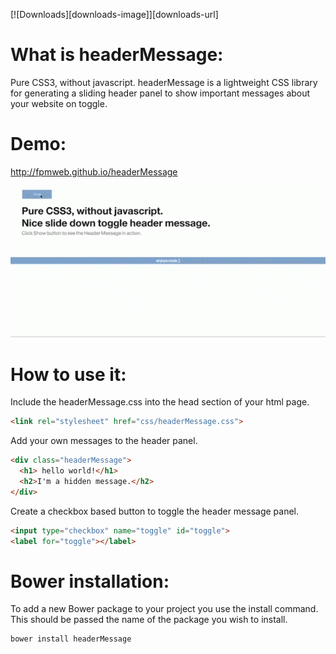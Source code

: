 [![Downloads][downloads-image]][downloads-url]

What is headerMessage:
=========
Pure CSS3, without javascript.
headerMessage is a lightweight CSS library for generating a sliding header panel to show important messages about your website on toggle.

Demo:
=========

http://fpmweb.github.io/headerMessage

![Alt text](/demo/headerMessage.gif?raw=true "headerMessage in action")


How to use it:
=========

Include the headerMessage.css into the head section of your html page.
```html
<link rel="stylesheet" href="css/headerMessage.css">
```

Add your own messages to the header panel.
```html
<div class="headerMessage">
  <h1> hello world!</h1>
  <h2>I'm a hidden message.</h2>
</div>
```
Create a checkbox based button to toggle the header message panel.
```html
<input type="checkbox" name="toggle" id="toggle">
<label for="toggle"></label>
```

Bower installation:
=========

To add a new Bower package to your project you use the install command. This should be passed the name of the package you wish to install.

```js
bower install headerMessage
```

